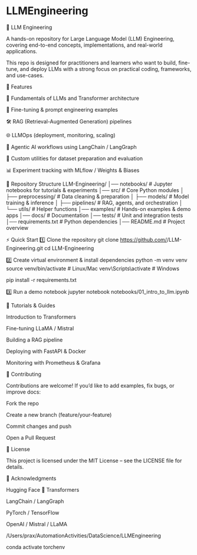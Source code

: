 # LLMEngineering


🚀 LLM Engineering

A hands-on repository for Large Language Model (LLM) Engineering, covering end-to-end concepts, implementations, and real-world applications.

This repo is designed for practitioners and learners who want to build, fine-tune, and deploy LLMs with a strong focus on practical coding, frameworks, and use-cases.

📌 Features

📖 Fundamentals of LLMs and Transformer architecture

🔧 Fine-tuning & prompt engineering examples

🛠️ RAG (Retrieval-Augmented Generation) pipelines

🌐 LLMOps (deployment, monitoring, scaling)

🤖 Agentic AI workflows using LangChain / LangGraph

🧩 Custom utilities for dataset preparation and evaluation

📊 Experiment tracking with MLflow / Weights & Biases

📂 Repository Structure
LLM-Engineering/
│── notebooks/           # Jupyter notebooks for tutorials & experiments
│── src/                 # Core Python modules
│   ├── preprocessing/   # Data cleaning & preparation
│   ├── models/          # Model training & inference
│   ├── pipelines/       # RAG, agents, and orchestration
│   └── utils/           # Helper functions
│── examples/            # Hands-on examples & demo apps
│── docs/                # Documentation
│── tests/               # Unit and integration tests
│── requirements.txt     # Python dependencies
│── README.md            # Project overview

⚡ Quick Start
1️⃣ Clone the repository
git clone https://github.com/<your-username>/LLM-Engineering.git
cd LLM-Engineering

2️⃣ Create virtual environment & install dependencies
python -m venv venv
source venv/bin/activate   # Linux/Mac
venv\Scripts\activate      # Windows

pip install -r requirements.txt

3️⃣ Run a demo notebook
jupyter notebook notebooks/01_intro_to_llm.ipynb

📘 Tutorials & Guides

Introduction to Transformers

Fine-tuning LLaMA / Mistral

Building a RAG pipeline

Deploying with FastAPI & Docker

Monitoring with Prometheus & Grafana

🤝 Contributing

Contributions are welcome! If you’d like to add examples, fix bugs, or improve docs:

Fork the repo

Create a new branch (feature/your-feature)

Commit changes and push

Open a Pull Request

📜 License

This project is licensed under the MIT License – see the LICENSE
 file for details.

🙌 Acknowledgments

Hugging Face 🤗 Transformers

LangChain / LangGraph

PyTorch / TensorFlow

OpenAI / Mistral / LLaMA


/Users/prax/AutomationActivities/DataScience/LLMEngineering

conda activate torchenv
